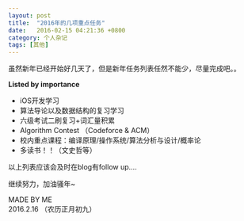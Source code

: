 ```yaml
---
layout: post
title:  "2016年的几项重点任务"
date:   2016-02-15 04:21:36 +0800
category: 个人杂记 
tags: [其他]
---
```


<p>虽然新年已经开始好几天了，但是新年任务列表任然不能少，尽量完成吧。。</p>

<!--more-->
<p id='more'></p>

<p><strong>Listed by importance</strong></p>

<ul>
<li>iOS开发学习</li>
<li>算法导论以及数据结构的复习学习</li>
<li>六级考试二刷复习+词汇量积累</li>
<li>Algorithm Contest （Codeforce &amp; ACM）</li>
<li>校内重点课程：编译原理/操作系统/算法分析与设计/概率论</li>
<li>多读书！！（文史哲等）</li>
</ul>

<p>以上列表应该会及时在blog有follow up….</p>

<p>继续努力，加油骚年~</p>

<p>MADE BY ME<br/>
2016.2.16 （农历正月初九）</p>

